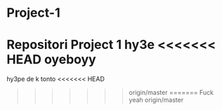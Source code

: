 # Project-1
Repositori Project 1
hy3e
<<<<<<< HEAD
oyeboyy
=======
hy3pe de k tonto
<<<<<<< HEAD
>>>>>>> origin/master
=======
Fuck yeah
>>>>>>> origin/master
